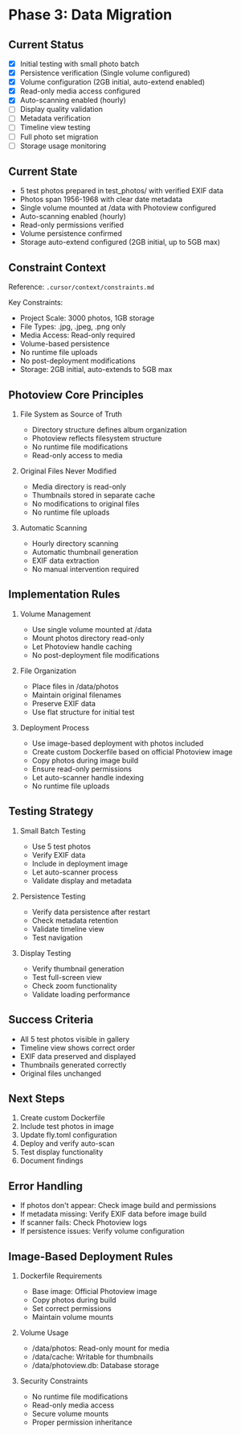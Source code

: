 # Phase 3: Data Migration

## Current Status

- [x] Initial testing with small photo batch
- [x] Persistence verification (Single volume configured)
- [x] Volume configuration (2GB initial, auto-extend enabled)
- [x] Read-only media access configured
- [x] Auto-scanning enabled (hourly)
- [ ] Display quality validation
- [ ] Metadata verification
- [ ] Timeline view testing
- [ ] Full photo set migration
- [ ] Storage usage monitoring

## Current State

- 5 test photos prepared in test_photos/ with verified EXIF data
- Photos span 1956-1968 with clear date metadata
- Single volume mounted at /data with Photoview configured
- Auto-scanning enabled (hourly)
- Read-only permissions verified
- Volume persistence confirmed
- Storage auto-extend configured (2GB initial, up to 5GB max)

## Constraint Context

Reference: `.cursor/context/constraints.md`

Key Constraints:

- Project Scale: 3000 photos, 1GB storage
- File Types: .jpg, .jpeg, .png only
- Media Access: Read-only required
- Volume-based persistence
- No runtime file uploads
- No post-deployment modifications
- Storage: 2GB initial, auto-extends to 5GB max

## Photoview Core Principles

1. File System as Source of Truth

   - Directory structure defines album organization
   - Photoview reflects filesystem structure
   - No runtime file modifications
   - Read-only access to media

2. Original Files Never Modified

   - Media directory is read-only
   - Thumbnails stored in separate cache
   - No modifications to original files
   - No runtime file uploads

3. Automatic Scanning
   - Hourly directory scanning
   - Automatic thumbnail generation
   - EXIF data extraction
   - No manual intervention required

## Implementation Rules

1. Volume Management

   - Use single volume mounted at /data
   - Mount photos directory read-only
   - Let Photoview handle caching
   - No post-deployment file modifications

2. File Organization

   - Place files in /data/photos
   - Maintain original filenames
   - Preserve EXIF data
   - Use flat structure for initial test

3. Deployment Process
   - Use image-based deployment with photos included
   - Create custom Dockerfile based on official Photoview image
   - Copy photos during image build
   - Ensure read-only permissions
   - Let auto-scanner handle indexing
   - No runtime file uploads

## Testing Strategy

1. Small Batch Testing

   - Use 5 test photos
   - Verify EXIF data
   - Include in deployment image
   - Let auto-scanner process
   - Validate display and metadata

2. Persistence Testing

   - Verify data persistence after restart
   - Check metadata retention
   - Validate timeline view
   - Test navigation

3. Display Testing
   - Verify thumbnail generation
   - Test full-screen view
   - Check zoom functionality
   - Validate loading performance

## Success Criteria

- All 5 test photos visible in gallery
- Timeline view shows correct order
- EXIF data preserved and displayed
- Thumbnails generated correctly
- Original files unchanged

## Next Steps

1. Create custom Dockerfile
2. Include test photos in image
3. Update fly.toml configuration
4. Deploy and verify auto-scan
5. Test display functionality
6. Document findings

## Error Handling

- If photos don't appear: Check image build and permissions
- If metadata missing: Verify EXIF data before image build
- If scanner fails: Check Photoview logs
- If persistence issues: Verify volume configuration

## Image-Based Deployment Rules

1. Dockerfile Requirements

   - Base image: Official Photoview image
   - Copy photos during build
   - Set correct permissions
   - Maintain volume mounts

2. Volume Usage

   - /data/photos: Read-only mount for media
   - /data/cache: Writable for thumbnails
   - /data/photoview.db: Database storage

3. Security Constraints
   - No runtime file modifications
   - Read-only media access
   - Secure volume mounts
   - Proper permission inheritance
